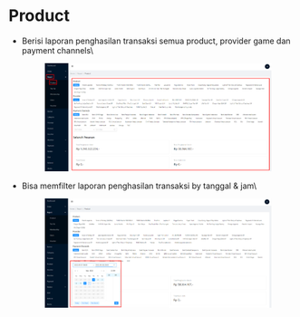 # Product

*   Berisi laporan penghasilan transaksi semua product, provider game dan payment channels\


    <figure><img src="../../.gitbook/assets/Screenshot_15.png" alt=""><figcaption></figcaption></figure>
*   Bisa memfilter laporan penghasilan transaksi by tanggal & jam\


    <figure><img src="../../.gitbook/assets/Screenshot_16.png" alt=""><figcaption></figcaption></figure>
